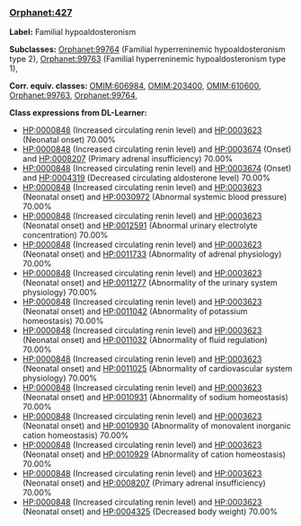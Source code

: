 
### [Orphanet:427](http://www.orpha.net/ORDO/Orphanet_427)
**Label:** Familial hypoaldosteronism

**Subclasses:** [Orphanet:99764](http://www.orpha.net/ORDO/Orphanet_99764) (Familial hyperreninemic hypoaldosteronism type 2), [Orphanet:99763](http://www.orpha.net/ORDO/Orphanet_99763) (Familial hyperreninemic hypoaldosteronism type 1), 

**Corr. equiv. classes:** [OMIM:606984](http://purl.obolibrary.org/obo/OMIM_606984), [OMIM:203400](http://purl.obolibrary.org/obo/OMIM_203400), [OMIM:610600](http://purl.obolibrary.org/obo/OMIM_610600), [Orphanet:99763](http://www.orpha.net/ORDO/Orphanet_99763), [Orphanet:99764](http://www.orpha.net/ORDO/Orphanet_99764), 

**Class expressions from DL-Learner:**

- [HP:0000848](http://purl.obolibrary.org/obo/HP_0000848) (Increased circulating renin level) and [HP:0003623](http://purl.obolibrary.org/obo/HP_0003623) (Neonatal onset) 70.00%
- [HP:0000848](http://purl.obolibrary.org/obo/HP_0000848) (Increased circulating renin level) and [HP:0003674](http://purl.obolibrary.org/obo/HP_0003674) (Onset) and [HP:0008207](http://purl.obolibrary.org/obo/HP_0008207) (Primary adrenal insufficiency) 70.00%
- [HP:0000848](http://purl.obolibrary.org/obo/HP_0000848) (Increased circulating renin level) and [HP:0003674](http://purl.obolibrary.org/obo/HP_0003674) (Onset) and [HP:0004319](http://purl.obolibrary.org/obo/HP_0004319) (Decreased circulating aldosterone level) 70.00%
- [HP:0000848](http://purl.obolibrary.org/obo/HP_0000848) (Increased circulating renin level) and [HP:0003623](http://purl.obolibrary.org/obo/HP_0003623) (Neonatal onset) and [HP:0030972](http://purl.obolibrary.org/obo/HP_0030972) (Abnormal systemic blood pressure) 70.00%
- [HP:0000848](http://purl.obolibrary.org/obo/HP_0000848) (Increased circulating renin level) and [HP:0003623](http://purl.obolibrary.org/obo/HP_0003623) (Neonatal onset) and [HP:0012591](http://purl.obolibrary.org/obo/HP_0012591) (Abnormal urinary electrolyte concentration) 70.00%
- [HP:0000848](http://purl.obolibrary.org/obo/HP_0000848) (Increased circulating renin level) and [HP:0003623](http://purl.obolibrary.org/obo/HP_0003623) (Neonatal onset) and [HP:0011733](http://purl.obolibrary.org/obo/HP_0011733) (Abnormality of adrenal physiology) 70.00%
- [HP:0000848](http://purl.obolibrary.org/obo/HP_0000848) (Increased circulating renin level) and [HP:0003623](http://purl.obolibrary.org/obo/HP_0003623) (Neonatal onset) and [HP:0011277](http://purl.obolibrary.org/obo/HP_0011277) (Abnormality of the urinary system physiology) 70.00%
- [HP:0000848](http://purl.obolibrary.org/obo/HP_0000848) (Increased circulating renin level) and [HP:0003623](http://purl.obolibrary.org/obo/HP_0003623) (Neonatal onset) and [HP:0011042](http://purl.obolibrary.org/obo/HP_0011042) (Abnormality of potassium homeostasis) 70.00%
- [HP:0000848](http://purl.obolibrary.org/obo/HP_0000848) (Increased circulating renin level) and [HP:0003623](http://purl.obolibrary.org/obo/HP_0003623) (Neonatal onset) and [HP:0011032](http://purl.obolibrary.org/obo/HP_0011032) (Abnormality of fluid regulation) 70.00%
- [HP:0000848](http://purl.obolibrary.org/obo/HP_0000848) (Increased circulating renin level) and [HP:0003623](http://purl.obolibrary.org/obo/HP_0003623) (Neonatal onset) and [HP:0011025](http://purl.obolibrary.org/obo/HP_0011025) (Abnormality of cardiovascular system physiology) 70.00%
- [HP:0000848](http://purl.obolibrary.org/obo/HP_0000848) (Increased circulating renin level) and [HP:0003623](http://purl.obolibrary.org/obo/HP_0003623) (Neonatal onset) and [HP:0010931](http://purl.obolibrary.org/obo/HP_0010931) (Abnormality of sodium homeostasis) 70.00%
- [HP:0000848](http://purl.obolibrary.org/obo/HP_0000848) (Increased circulating renin level) and [HP:0003623](http://purl.obolibrary.org/obo/HP_0003623) (Neonatal onset) and [HP:0010930](http://purl.obolibrary.org/obo/HP_0010930) (Abnormality of monovalent inorganic cation homeostasis) 70.00%
- [HP:0000848](http://purl.obolibrary.org/obo/HP_0000848) (Increased circulating renin level) and [HP:0003623](http://purl.obolibrary.org/obo/HP_0003623) (Neonatal onset) and [HP:0010929](http://purl.obolibrary.org/obo/HP_0010929) (Abnormality of cation homeostasis) 70.00%
- [HP:0000848](http://purl.obolibrary.org/obo/HP_0000848) (Increased circulating renin level) and [HP:0003623](http://purl.obolibrary.org/obo/HP_0003623) (Neonatal onset) and [HP:0008207](http://purl.obolibrary.org/obo/HP_0008207) (Primary adrenal insufficiency) 70.00%
- [HP:0000848](http://purl.obolibrary.org/obo/HP_0000848) (Increased circulating renin level) and [HP:0003623](http://purl.obolibrary.org/obo/HP_0003623) (Neonatal onset) and [HP:0004325](http://purl.obolibrary.org/obo/HP_0004325) (Decreased body weight) 70.00%


